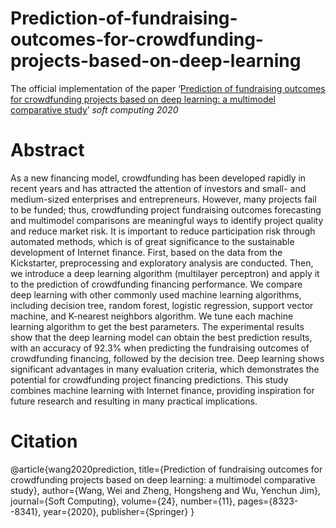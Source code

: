 # Prediction-of-fundraising-outcomes-for-crowdfunding-projects-based-on-deep-learning
The official implementation of the paper ‘[Prediction of fundraising outcomes for crowdfunding projects based on deep learning: a multimodel comparative study](https://link.springer.com/article/10.1007/s00500-020-04822-x)’ _soft computing 2020_
# Abstract
As a new financing model, crowdfunding has been developed rapidly in recent years and has attracted the attention of investors and small- and medium-sized enterprises and entrepreneurs. However, many projects fail to be funded; thus, crowdfunding project fundraising outcomes forecasting and multimodel comparisons are meaningful ways to identify project quality and reduce market risk. It is important to reduce participation risk through automated methods, which is of great significance to the sustainable development of Internet finance. First, based on the data from the Kickstarter, preprocessing and exploratory analysis are conducted. Then, we introduce a deep learning algorithm (multilayer perceptron) and apply it to the prediction of crowdfunding financing performance. We compare deep learning with other commonly used machine learning algorithms, including decision tree, random forest, logistic regression, support vector machine, and K-nearest neighbors algorithm. We tune each machine learning algorithm to get the best parameters. The experimental results show that the deep learning model can obtain the best prediction results, with an accuracy of 92.3% when predicting the fundraising outcomes of crowdfunding financing, followed by the decision tree. Deep learning shows significant advantages in many evaluation criteria, which demonstrates the potential for crowdfunding project financing  predictions. This study combines machine learning with Internet finance, providing inspiration for future research and resulting in many practical implications.
# Citation
@article{wang2020prediction,
  title={Prediction of fundraising outcomes for crowdfunding projects based on deep learning: a multimodel comparative study},
  author={Wang, Wei and Zheng, Hongsheng and Wu, Yenchun Jim},
  journal={Soft Computing},
  volume={24},
  number={11},
  pages={8323--8341},
  year={2020},
  publisher={Springer}
}
